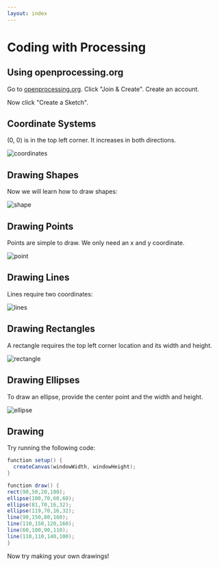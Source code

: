```yaml
---
layout: index
---
```


# Coding with Processing

## Using openprocessing.org

Go to [openprocessing.org](openprocessing.org). Click "Join & Create". Create an account.  

Now click "Create a Sketch".

## Coordinate Systems  

(0, 0) is in the top left corner. It increases in both directions.

![coordinates](images/proc_images/coordinates.svg)

## Drawing Shapes  

Now we will learn how to draw shapes:  

![shape](images/proc_images/shapes.svg)

## Drawing Points  

Points are simple to draw. We only need an x and y coordinate.

![point](images/proc_images/point.svg)

## Drawing Lines  
Lines require two coordinates:  

![lines](images/proc_images/lines.svg)  

## Drawing Rectangles  

A rectangle requires the top left corner location and its width and height.

![rectangle](images/proc_images/rectangle.svg)

## Drawing Ellipses  

To draw an ellipse, provide the center point and the width and height.

![ellipse](images/proc_images/ellipse.svg)

## Drawing 

Try running the following code:  

```java
function setup() {
  createCanvas(windowWidth, windowHeight);
} 

function draw() {
rect(90,50,20,100);
ellipse(100,70,60,60);
ellipse(81,70,16,32); 
ellipse(119,70,16,32); 
line(90,150,80,160);
line(110,150,120,160);
line(60,100,90,110);
line(110,110,140,100);
}
```

Now try making your own drawings!


